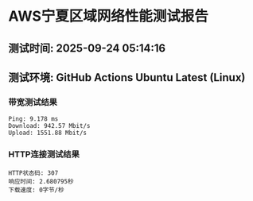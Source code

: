 # AWS宁夏区域网络性能测试报告
## 测试时间: 2025-09-24 05:14:16
## 测试环境: GitHub Actions Ubuntu Latest (Linux)

### 带宽测试结果
```
Ping: 9.178 ms
Download: 942.57 Mbit/s
Upload: 1551.88 Mbit/s
```

### HTTP连接测试结果
```
HTTP状态码: 307
响应时间: 2.680795秒
下载速度: 0字节/秒
```

